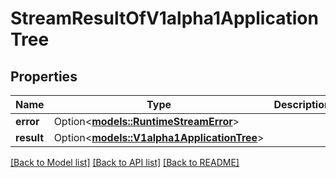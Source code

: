 # StreamResultOfV1alpha1ApplicationTree

## Properties

Name | Type | Description | Notes
------------ | ------------- | ------------- | -------------
**error** | Option<[**models::RuntimeStreamError**](runtimeStreamError.md)> |  | [optional]
**result** | Option<[**models::V1alpha1ApplicationTree**](v1alpha1ApplicationTree.md)> |  | [optional]

[[Back to Model list]](../README.md#documentation-for-models) [[Back to API list]](../README.md#documentation-for-api-endpoints) [[Back to README]](../README.md)


